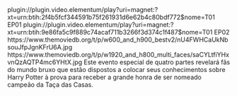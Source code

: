 <item>
<title>Harry Potter: O Campeonato das Casas de Hogwarts (2021)</title>
<link>plugin://plugin.video.elementum/play?uri=magnet:?xt=urn:btih:2f4b5fcf344591b75f261931d6e62b4c80bdf772$nome=T01 EP01</link>
<link>plugin://plugin.video.elementum/play?uri=magnet:?xt=urn:btih:9e86fa5c9f889c74acaf711b3266f3d374c1f487$nome=T01 EP02</link>
<thumbnail>https://www.themoviedb.org/t/p/w600_and_h900_bestv2/nU4FWHCaUkNbsouJfpJgnKFrU6A.jpg</thumbnail>
<fanart>https://www.themoviedb.org/t/p/w1920_and_h800_multi_faces/saCYLtfiYHxvnQzAQTP4mc6YHtX.jpg</fanart>
<info>Este evento especial de quatro partes revelará fãs do mundo bruxo que estão dispostos a colocar seus conhecimentos sobre Harry Potter à prova para receber a grande honra de ser nomeado campeão da Taça das Casas.</info>
</item>


